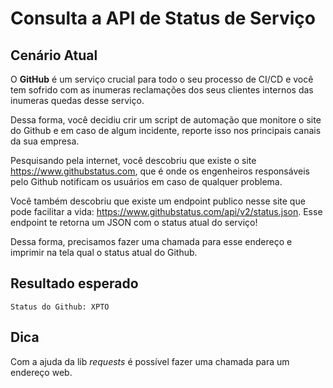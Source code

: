 # Consulta a API de Status de Serviço

## Cenário Atual

O **GitHub** é um serviço crucial para todo o seu processo de CI/CD e você tem sofrido com as inumeras reclamações dos seus clientes internos das inumeras quedas desse serviço.

Dessa forma, você decidiu crir um script de automação que monitore o site do Github e em caso de algum incidente, reporte isso nos principais canais da sua empresa.

Pesquisando pela internet, você descobriu que existe o site https://www.githubstatus.com, que é onde os engenheiros responsáveis pelo Github notificam os usuários em caso de qualquer problema.

Você também descobriu que existe um endpoint publico nesse site que pode facilitar a vida: https://www.githubstatus.com/api/v2/status.json. Esse endpoint te retorna um JSON com o status atual do serviço!

Dessa forma, precisamos fazer uma chamada para esse endereço e imprimir na tela qual o status atual do Github.

## Resultado esperado
```
Status do Github: XPTO
```

## Dica
Com a ajuda da lib *requests* é possível fazer uma chamada para um endereço web.
